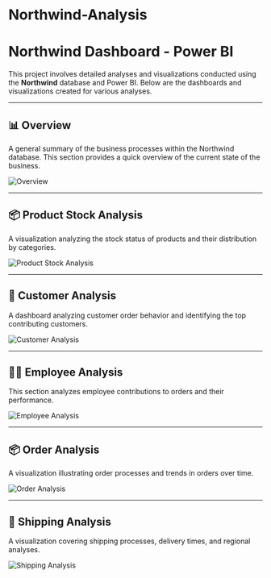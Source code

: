 # Northwind-Analysis

# Northwind Dashboard - Power BI

This project involves detailed analyses and visualizations conducted using the **Northwind** database and Power BI. Below are the dashboards and visualizations created for various analyses.

---

## 📊 Overview

A general summary of the business processes within the Northwind database. This section provides a quick overview of the current state of the business.

![Overview](https://github.com/user-attachments/assets/8ddc60d3-5be2-48dd-91be-eaa62e3c149c)

---

## 📦 Product Stock Analysis

A visualization analyzing the stock status of products and their distribution by categories.

![Product Stock Analysis](https://github.com/user-attachments/assets/3aa57f9e-f17d-4675-8e13-b25176f6d111)

---

## 👥 Customer Analysis

A dashboard analyzing customer order behavior and identifying the top contributing customers.

![Customer Analysis](https://github.com/user-attachments/assets/72919f64-0e79-49b2-ae03-1beb781ea1aa)

---

## 🧑‍💼 Employee Analysis

This section analyzes employee contributions to orders and their performance.

![Employee Analysis](https://github.com/user-attachments/assets/df12946c-5bc0-4365-a489-bddba112bbbe)

---

## 📦 Order Analysis

A visualization illustrating order processes and trends in orders over time.

![Order Analysis](https://github.com/user-attachments/assets/c1b0868a-b2a6-4ceb-9634-d5d18352bf71)

---

## 🚚 Shipping Analysis

A visualization covering shipping processes, delivery times, and regional analyses.

![Shipping Analysis](https://github.com/user-attachments/assets/8b151093-64bf-4d4c-8d58-b360263941fb)

